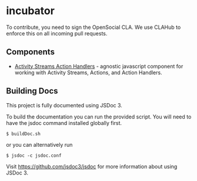incubator
=========
To contribute, you need to sign the OpenSocial CLA.  We use CLAHub to enforce this on all incoming pull requests.

## Components
- [Activity Streams Action Handlers](http://opensocial.org/projects/) - agnostic javascript component for working with Activity Streams, Actions, and Action Handlers.

## Building Docs
This project is fully documented using JSDoc 3.

To build the documentation you can run the provided script.  You will need to have
the jsdoc command installed globally first.

    $ buildDoc.sh

or you can alternatively run

    $ jsdoc -c jsdoc.conf

Visit https://github.com/jsdoc3/jsdoc for more information about using JSDoc 3.

